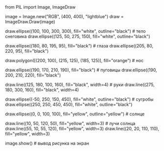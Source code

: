 from PIL import Image, ImageDraw

image = Image.new("RGB", (400, 400), "lightblue")
draw = ImageDraw.Draw(image)

draw.ellipse((100, 100, 300, 300), fill="white", outline="black")  # тело снеговика
draw.ellipse((125, 50, 275, 150), fill="white", outline="black")

draw.ellipse((180, 80, 195, 95), fill="black")  # глаза
draw.ellipse((205, 80, 220, 95), fill="black")

draw.polygon([(200, 100), (215, 125), (185, 125)], fill="orange")  # нос

draw.ellipse((190, 170, 210, 190), fill="black")  # пуговицы
draw.ellipse((190, 200, 210, 220), fill="black")

draw.line((125, 180, 100, 160), fill="black", width=4)  # руки
draw.line((275, 180, 300, 160), fill="black", width=4)

draw.ellipse((-50, 250, 150, 450), fill="white", outline="black")  # сугробы
draw.ellipse((250, 250, 450, 450), fill="white", outline="black")

draw.ellipse((0, 0, 100, 100), fill="yellow", outline="yellow")  # солнце

draw.line((10, 50, 120, 50), fill="yellow", width=3)  # лучи солнца
draw.line((55, 10, 55, 120), fill="yellow", width=3)
draw.line((20, 20, 110, 110), fill="yellow", width=3)

image.show()  # вывод рисунка на экран
